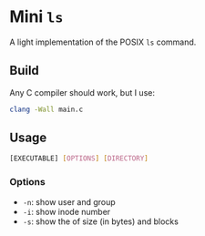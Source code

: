 # Mini `ls`

A light implementation of the POSIX `ls` command.

## Build

Any C compiler should work, but I use:
```bash
clang -Wall main.c
```

## Usage

```bash
[EXECUTABLE] [OPTIONS] [DIRECTORY]
```

### Options

- `-n`: show user and group
- `-i`: show inode number
- `-s`: show the of size (in bytes) and blocks

